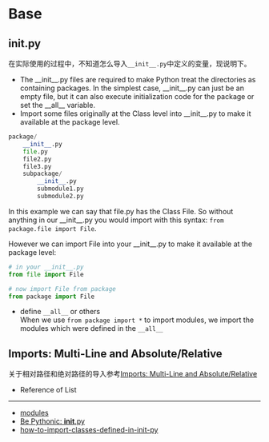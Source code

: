 Base
===

__init__.py
---
在实际使用的过程中，不知道怎么导入`__init__.py`中定义的变量，现说明下。

- The \_\_init\_\_.py files are required to make Python treat the directories as containing packages. In the simplest case, \_\_init\_\_.py can just be an empty file, but it can also execute initialization code for the package or set the \_\_all\_\_ variable.  
- Import some files  originally at the Class level into \_\_init\_\_.py to make it available at the package level.  

```python
package/
    __init__.py
    file.py
    file2.py
    file3.py
    subpackage/
        __init__.py
        submodule1.py
        submodule2.py
```

In this example we can say that file.py has the Class File. So without anything in our \_\_init\_\_.py you would import
with this syntax: `from package.file import File`.

However we can import File into your \_\_init\_\_.py to make it available at the package level:

```python
# in your __init__.py
from file import File

# now import File from package
from package import File
```
- define `__all__` or others  
When we use `from package import *` to import modules, we import the modules which were defined in the `__all__`

Imports: Multi-Line and Absolute/Relative
---
关于相对路径和绝对路径的导入参考[Imports: Multi-Line and Absolute/Relative](http://legacy.python.org/dev/peps/pep-0328/#id7)


- Reference of List
---
- [modules](https://docs.python.org/2/tutorial/modules.html)
- [Be Pythonic: __init__.py](http://mikegrouchy.com/blog/2012/05/be-pythonic-__init__py.html)
- [how-to-import-classes-defined-in-init-py](http://stackoverflow.com/questions/582723/how-to-import-classes-defined-in-init-py)
